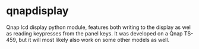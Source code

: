 # qnapdisplay
Qnap lcd display python module, features both writing to the display as wel as reading keypresses from the panel keys. It was developed on a Qnap TS-459, but it will most likely also work on some other models as well.
